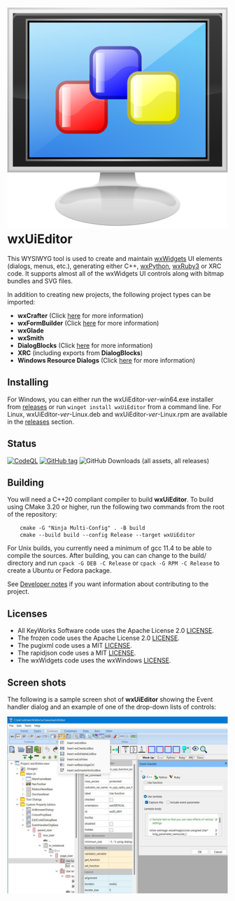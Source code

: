 # ![logo](src/art_src/wxUiEditor.svg) wxUiEditor

This WYSIWYG tool is used to create and maintain [wxWidgets](https://docs.wxwidgets.org/trunk/index.html) UI elements (dialogs, menus, etc.), generating either C++, [wxPython](https://wxpython.org/), [wxRuby3](https://github.com/mcorino/wxRuby3) or XRC code. It supports almost all of the wxWidgets UI controls along with bitmap bundles and SVG files.

In addition to creating new projects, the following project types can be imported:

- **wxCrafter** (Click [here](docs/import_crafter.md) for more information)
- **wxFormBuilder** (Click [here](docs/import_formbuilder.md) for more information)
- **wxGlade**
- **wxSmith**
- **DialogBlocks** (Click [here](docs/import_dialogblocks.md) for more information)
- **XRC** (including exports from **DialogBlocks**)
- **Windows Resource Dialogs** (Click [here](docs/import_winres.md) for more information)
## Installing

For Windows, you can either run the wxUiEditor-_ver_-win64.exe installer from [releases](https://github.com/KeyWorksRW/wxUiEditor/releases) or run `winget install wxUiEditor` from a command line. For Linux, wxUiEditor-_ver_-Linux.deb and wxUiEditor-_ver_-Linux.rpm are available in the [releases](https://github.com/KeyWorksRW/wxUiEditor/releases) section.

## Status

[![CodeQL](https://github.com/KeyWorksRW/wxUiEditor/workflows/CodeQL/badge.svg)](https://github.com/KeyWorksRW/wxUiEditor/actions?query=workflow:"CodeQL") [![GitHub tag](https://img.shields.io/github/tag/KeyWorksRW/wxUiEditor?include_prereleases=&sort=semver&color=blue)](https://github.com/KeyWorksRW/wxUiEditor/releases/)
![GitHub Downloads (all assets, all releases)](https://img.shields.io/github/downloads/KeyWorksRW/wxUiEditor/total)

## Building

You will need a C++20 compliant compiler to build **wxUiEditor**. To build using CMake 3.20 or higher, run the following two commands from the root of the repository:

```
    cmake -G "Ninja Multi-Config" . -B build
    cmake --build build --config Release --target wxUiEditor
```

For Unix builds, you currently need a minimum of gcc 11.4 to be able to compile the sources. After building, you can can change to the build/ directory and run `cpack -G DEB -C Release` or `cpack -G RPM -C Release` to create a Ubuntu or Fedora package.

See [Developer notes](docs/DEV_NOTES.md) if you want information about contributing to the project.

## Licenses

- All KeyWorks Software code uses the Apache License 2.0 [LICENSE](LICENSE).
- The frozen code uses the Apache License 2.0 [LICENSE](frozen/LICENSE).
- The pugixml code uses a MIT [LICENSE](pugixml/LICENSE.md).
- The rapidjson code uses a MIT [LICENSE](src/import/rapidjson/license.txt).
- The wxWidgets code uses the wxWindows [LICENSE](wxWidgets/License.txt).

## Screen shots

The following is a sample screen shot of **wxUiEditor** showing the Event handler dialog and an example of one of the drop-down lists of controls:

![image](screenshot.jpg)
